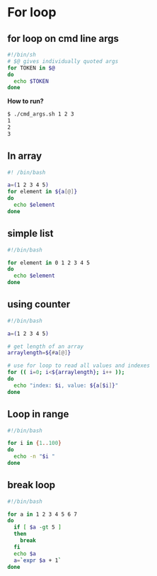 # For loop

## for loop on cmd line args

```sh
#!/bin/sh
# $@ gives individually quoted args
for TOKEN in $@
do
  echo $TOKEN
done
```

**How to run?**

```sh
$ ./cmd_args.sh 1 2 3
1
2
3
```

## In array

```sh
#! /bin/bash

a=(1 2 3 4 5)
for element in ${a[@]}
do
  echo $element
done
```

## simple list

```sh
#!/bin/bash

for element in 0 1 2 3 4 5
do
  echo $element
done
```

## using counter

```sh
#!/bin/bash

a=(1 2 3 4 5)

# get length of an array
arraylength=${#a[@]}

# use for loop to read all values and indexes
for (( i=0; i<${arraylength}; i++ ));
do
  echo "index: $i, value: ${a[$i]}"
done
```

## Loop in range

```sh
#!/bin/bash

for i in {1..100}
do
  echo -n "$i "
done
```

## break loop

```sh
#!/bin/bash

for a in 1 2 3 4 5 6 7
do
  if [ $a -gt 5 ]
  then
    break
  fi
  echo $a
  a=`expr $a + 1`
done
```
